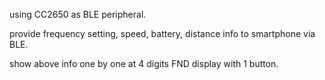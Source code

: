 using CC2650 as BLE peripheral.

provide frequency setting, speed, battery, distance info to smartphone via BLE.

show above info one by one at 4 digits FND display with 1 button.
